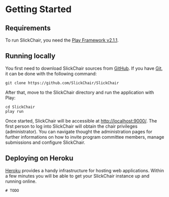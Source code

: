 Getting Started
===============

Requirements
------------

To run SlickChair, you need the [Play Framework v2.1.1][2].


Running locally
---------------

You first need to download SlickChair sources from [GitHub][7]. If you have [Git][3], it can be done with the following command:

    git clone https://github.com/SlickChair/SlickChair

After that, move to the SlickChair directory and run the application with Play:

    cd SlickChair
    play run

Once started, SlickChair will be accessible at [http://localhost:9000/][5]. The first person to log into SlickChair will obtain the chair privileges (administrator). You can navigate thought the administration pages for further informations on how to invite program committee members, manage submissions and configure SlickChair.


Deploying on Heroku
-------------------

[Heroku][4] provides a handy infrastructure for hosting web applications. Within a few minutes you will be able to get your SlickChair instance up and running online. 
    
    # TODO
    
[1]: http://www.java.com
[2]: http://www.playframework.com/documentation/2.1.1/Installing
[3]: http://git-scm.com/downloads
[4]: https://www.heroku.com/
[5]: http://localhost:9000/
[6]: http://www.oracle.com/technetwork/java/javase/downloads/index.html
[7]: https://github.com/SlickChair/SlickChair
